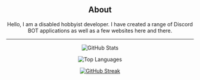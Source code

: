 <div align="center">
  
## About
Hello, I am a disabled hobbyist developer. I have created a range of Discord BOT applications as well as a few websites here and there.

-------------------
 
![GitHub Stats](https://github-readme-stats-tbr-development.vercel.app/api?username=PhantomNimbi&show_icons=true&theme=radical&count_private=false&include_all_commits=true)

![Top Languages](https://github-readme-stats-tbr-development.vercel.app/api/top-langs?username=PhantomNimbi&show_icons=true&theme=radical&langs_count=5&layout=donut)

[![GitHub Streak](http://github-readme-streak-stats.herokuapp.com?user=PhantomNimbi&theme=radical)](https://git.io/streak-stats)

 <div>
